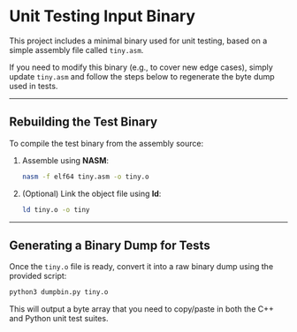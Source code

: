 
# Unit Testing Input Binary

This project includes a minimal binary used for unit testing, based on a simple assembly file called `tiny.asm`.

If you need to modify this binary (e.g., to cover new edge cases), simply update `tiny.asm` and follow the steps below to regenerate the byte dump used in tests.

---

## Rebuilding the Test Binary

To compile the test binary from the assembly source:

1. Assemble using **NASM**:
   ```bash
   nasm -f elf64 tiny.asm -o tiny.o
   ```

2. (Optional) Link the object file using **ld**:
   ```bash
   ld tiny.o -o tiny
   ```
---

## Generating a Binary Dump for Tests

Once the `tiny.o` file is ready, convert it into a raw binary dump using the provided script:

```bash
python3 dumpbin.py tiny.o
```

This will output a byte array that you need to copy/paste in both the C++ and Python unit test suites.
